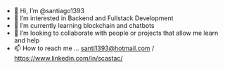 - 👋 Hi, I’m @santiago1393
- 👀 I’m interested in Backend and Fullstack Development
- 🌱 I’m currently learning blockchain and chatbots
- 💞️ I’m looking to collaborate with people or projects that allow me learn and help
- 📫 How to reach me ... santi1393@hotmail.com / https://www.linkedin.com/in/scastac/

<!---
santiago1393/santiago1393 is a ✨ special ✨ repository because its `README.md` (this file) appears on your GitHub profile.
You can click the Preview link to take a look at your changes.
--->
